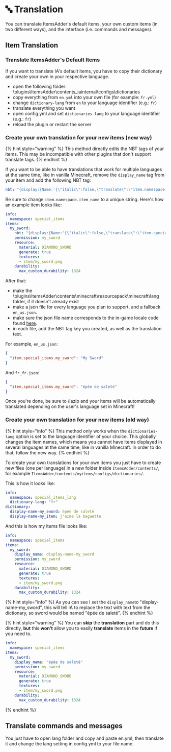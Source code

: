 # 🔤 Translation

You can translate ItemsAdder's default items, your own custom items (in two different ways), and the interface (i.e. commands and messages). 

## Item Translation

### Translate ItemsAdder's Default Items

If you want to translate IA's default items, you have to copy their dictionary and create your own in your respective language.


* open the following folder: \plugins\ItemsAdder\contents\_iainternal\configs\dictionaries
* copy everything from `en.yml` into your own file (for example: `fr.yml`)
* change `dictionary-lang` from `en` to your language identifier (e.g.: `fr`)
* translate everything you want
* open config.yml and set `dictionaries-lang` to your language identifier (e.g.: `fr`)
* reload the plugin or restart the server

### Create your own translation for your new items (new way)

{% hint style="warning" %}
This method directly edits the NBT tags of your items. This may be incompatible with other plugins that don't support translate tags.
{% endhint %}

If you want to be able to have translations that work for multiple languages at the same time, like in vanilla Minecraft, remove the `display_name` tag from your item and add the following NBT tag:

```yaml
nbt: "{display:{Name:'{\"italic\":false,\"translate\":\"item.namespace.item_name\"}'}}"
```

Be sure to change `item.namespace.item_name` to a unique string. Here's how an example item looks like:

```yaml
info:
  namespace: special_items
items:
  my_sword:
    nbt: "{display:{Name:'{\"italic\":false,\"translate\":\"item.special_items.my_sword\"}'}}"
    permission: my_sword
    resource:
      material: DIAMOND_SWORD
      generate: true
      textures:
      - item/my_sword.png
    durability:
      max_custom_durability: 1324
```

After that:

* make the \plugins\ItemsAdder\contents\minecraft\resourcepack\minecraft\lang folder, if it doesn't already exist
* make a json file for every language you plan to support, and a fallback `en_us.json`.
* make sure the json file name corresponds to the in-game locale code found [here](https://minecraft.fandom.com/wiki/Language).
* in each file, add the NBT tag key you created, as well as the translation text.

For example, `en_us.json`:

```json
{
  "item.special_items.my_sword": "My Sword"
}
```

And `fr_fr.json`:

```json
{
  "item.special_items.my_sword": "épée de saleté"
}
```

Once you're done, be sure to /iazip and your items will be automatically translated depending on the user's language set in Minecraft!

### Create your own translation for your new items (old way)

{% hint style="info" %}
This method only works when the `dictionaries-lang` option is set to the language identifier of your choice. This globally changes the item names, which means you cannot have items displayed in several languages at the same time, like in vanilla Minecraft. In order to do that, follow the new way.
{% endhint %}

To create your own translations for your own items you just have to create new files (one per language) in a new folder inside `ItemsAdder/contents/`, for example `ItemsAdder/contents/myitems/configs/dictionaries/`.

This is how it looks like:

```yaml
info:
  namespace: special_items_lang
  dictionary-lang: "fr"
dictionary:
  display-name-my_sword: épée de saleté
  display-name-my_item: j'aime la baguette
```

And this is how my items file looks like:

```yaml
info:
  namespace: special_items
items:
  my_sword:
    display_name: display-name-my_sword
    permission: my_sword
    resource:
      material: DIAMOND_SWORD
      generate: true
      textures:
      - item/my_sword.png
    durability:
      max_custom_durability: 1324
```

{% hint style="info" %}
As you can see I set the `display_name`to "display-name-my\_sword", this will tell IA to replace the text with text from the dictionary, so sword would be named "épée de saleté".
{% endhint %}

{% hint style="warning" %}
You can **skip** the **translation** part and do this directly, **but** this **won't** allow you to easily **translate** items in the **future** if you need to.

```yaml
info:
  namespace: special_items
items:
  my_sword:
    display_name: "épée de saleté"
    permission: my_sword
    resource:
      material: DIAMOND_SWORD
      generate: true
      textures:
      - item/my_sword.png
    durability:
      max_custom_durability: 1324
```
{% endhint %}

## Translate commands and messages

You just have to open lang folder and copy and paste en.yml, then translate it and change the lang setting in config.yml to your file name.
